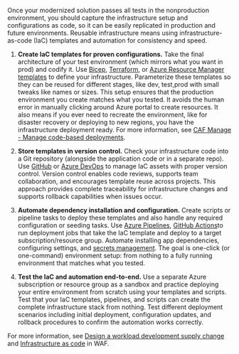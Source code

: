 Once your modernized solution passes all tests in the nonproduction environment, you should capture the infrastructure setup and configurations as code, so it can be easily replicated in production and future environments. Reusable infrastructure means using infrastructure-as-code (IaC) templates and automation for consistency and speed.

1. **Create IaC templates for proven configurations.** Take the final architecture of your test environment (which mirrors what you want in prod) and codify it. Use [Bicep](/azure/azure-resource-manager/bicep/overview), [Terraform](/azure/developer/terraform/overview), or [Azure Resource Manager templates](/azure/azure-resource-manager/templates/overview) to define your infrastructure. Parameterize these templates so they can be reused for different stages, like dev, test,prod with small tweaks like names or sizes. This setup ensures that the production environment you create matches what you tested. It avoids the human error in manually clicking around Azure portal to create resources. It also means if you ever need to recreate the environment, like for disaster recovery or deploying to new regions, you have the infrastructure deployment ready. For more information, see [CAF Manage - Manage code-based deployments](/azure/cloud-adoption-framework/manage/administer#manage-code-deployments).

2. **Store templates in version control.**  Check your infrastructure code into a Git repository (alongside the application code or in a separate repo). Use [GitHub](https://docs.github.com/repositories) or [Azure DevOps](/azure/devops/repos/get-started/) to manage IaC assets with proper version control. Version control enables code reviews, supports team collaboration, and encourages template reuse across projects. This approach provides complete traceability for infrastructure changes and supports rollback capabilities when issues occur.

3. **Automate dependency installation and configuration.** Create scripts or pipeline tasks to deploy these templates and also handle any required configuration or seeding tasks. Use [Azure Pipelines](/azure/devops/pipelines/), [GitHub Actions](https://docs.github.com/actions)to run deployment jobs that take the IaC template and deploy to a target subscription/resource group.
Automate installing app dependencies, configuring settings, and [secrets management](/azure/key-vault/general/basic-concepts). The goal is one-click (or one-command) environment setup: from nothing to a fully running environment that matches what you tested.

4. **Test the IaC and automation end-to-end.** Use a separate Azure subscription or resource group as a sandbox and practice deploying your entire environment from scratch using your templates and scripts. Test that your IaC templates, pipelines, and scripts can create the complete infrastructure stack from nothing. Test different deployment scenarios including initial deployment, configuration updates, and rollback procedures to confirm the automation works correctly.

For more information, see [Design a workload development supply change](/azure/well-architected/operational-excellence/workload-supply-chain) and [Infrastructure as code](/azure/well-architected/operational-excellence/infrastructure-as-code-design) in WAF.
